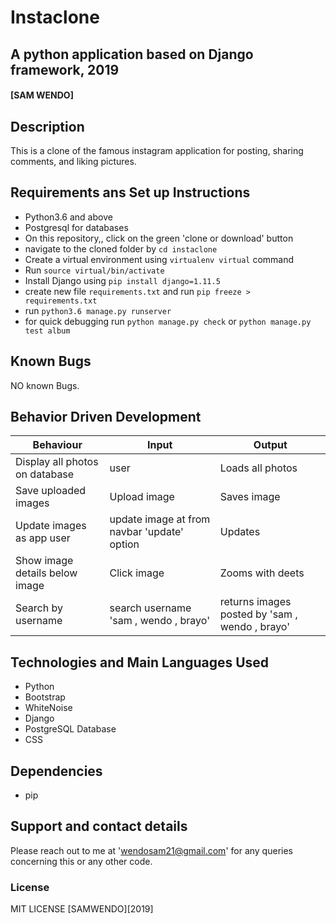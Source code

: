 # Instaclone

## A python application based on Django framework, 2019

####  **[SAM WENDO]**

## Description
This is a clone of the famous instagram application for posting, sharing comments, and liking pictures.

## Requirements ans Set up Instructions
* Python3.6 and above
* Postgresql for databases
* On this repository,, click on the green 'clone or download' button
* navigate to the cloned folder by `cd instaclone`
* Create a virtual environment using `virtualenv virtual` command
* Run `source virtual/bin/activate`
* Install Django  using `pip install django=1.11.5`
* create new file `requirements.txt` and run `pip freeze > requirements.txt`
* run `python3.6 manage.py runserver `
* for quick debugging run `python manage.py check` or  `python manage.py test album`

## Known Bugs
NO known Bugs.

## Behavior Driven Development

| Behaviour| Input | Output |
| ------------- | ----------------- | ------------------ |
| Display all photos on database  | user   | Loads all photos  |
| Save uploaded images | Upload image | Saves image |
| Update images as app user | update image at from navbar 'update' option | Updates |
| Show image details below image | Click image | Zooms with deets |
| Search by username| search username 'sam , wendo , brayo'| returns images posted by 'sam , wendo , brayo' |

## Technologies and Main Languages Used
* Python
* Bootstrap
* WhiteNoise
* Django
* PostgreSQL Database
* CSS

## Dependencies
* pip

## Support and contact details
Please reach out to me at 'wendosam21@gmail.com' for any queries concerning this or any other code.

### License
MIT LICENSE [SAMWENDO][2019]


